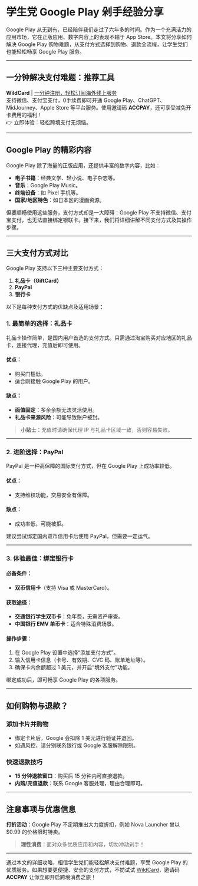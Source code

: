# 学生党 Google Play 剁手经验分享

Google Play 从无到有，已经陪伴我们走过了六年多的时间。作为一个充满活力的应用市场，它在正版应用、数字内容上的表现不输于 App Store。本文将分享如何解决 Google Play 购物难题，从支付方式选择到购物、退款全流程，让学生党们也能轻松畅享 Google Play 服务。

---

## 一分钟解决支付难题：推荐工具

**WildCard** | [一分钟注册，轻松订阅海外线上服务](https://bit.ly/bewildcard)  
支持微信、支付宝支付，0手续费即可开通 Google Play、ChatGPT、MidJourney、Apple Store 等平台服务。使用邀请码 **ACCPAY**，还可享受减免开卡费用的福利！  
👉 立即体验：轻松跨境支付无烦恼。

---

## Google Play 的精彩内容

Google Play 除了海量的正版应用，还提供丰富的数字内容，比如：

- **电子书籍**：经典文学、轻小说、电子杂志等。
- **音乐**：Google Play Music。
- **终端设备**：如 Pixel 手机等。
- **国家/地区特色**：如日本区的漫画资源。

但要顺畅使用这些服务，支付方式却是一大障碍：Google Play 不支持微信、支付宝支付，也无法直接绑定银联卡。接下来，我们将详细讲解不同支付方式及其操作步骤。

---

## 三大支付方式对比

Google Play 支持以下三种主要支付方式：

1. **礼品卡（GiftCard）**
2. **PayPal**
3. **银行卡**

以下是每种支付方式的优缺点及适用场景：

### 1. 最简单的选择：礼品卡

礼品卡操作简单，是国内用户首选的支付方式。只需通过淘宝购买对应地区的礼品卡，连接代理，充值后即可使用。

#### 优点：
- 购买门槛低。
- 适合刚接触 Google Play 的用户。

#### 缺点：
- **面值固定**：多余余额无法灵活使用。
- **礼品卡来源风险**：可能导致账户被封。

> **小贴士**：充值时请确保代理 IP 与礼品卡区域一致，否则容易失败。

---

### 2. 进阶选择：PayPal

PayPal 是一种高保障的国际支付方式，但在 Google Play 上成功率较低。

#### 优点：
- 支持维权功能，交易安全有保障。

#### 缺点：
- 成功率低，可能被拒。

建议尝试绑定国内双币信用卡后使用 PayPal，但需要一定运气。

---

### 3. 体验最佳：绑定银行卡

#### 必备条件：
- **双币信用卡**（支持 Visa 或 MasterCard）。

#### 获取途径：
- **交通银行学生双币卡**：免年费，无需资产审查。
- **中国银行 EMV 单币卡**：适合特殊消费场景。

#### 操作步骤：
1. 在 Google Play 设置中选择“添加支付方式”。
2. 输入信用卡信息（卡号、有效期、CVC 码、账单地址等）。
3. 确保卡内余额超过 1 美元，并开启“境外支付”功能。

绑定成功后，即可畅享 Google Play 的各项服务。

---

## 如何购物与退款？

### 添加卡片并购物

- 绑定卡片后，Google 会扣除 1 美元进行验证并退回。
- 如遇风控，请分别联系银行或 Google 客服解除限制。

### 快速退款技巧

- **15 分钟退款窗口**：购买后 15 分钟内可直接退款。
- **内购/充值退款**：联系 Google 客服处理，理由合理即可。

---

## 注意事项与优惠信息

 **打折活动**：Google Play 不定期推出大力度折扣，例如 Nova Launcher 曾以 $0.99 的价格限时特卖。

> **理性消费**：面对众多优质应用和内容，切勿冲动剁手！

---

通过本文的详细攻略，相信学生党们能轻松解决支付难题，享受 Google Play 的优质服务。如果想要更便捷、安全的支付方式，不妨试试 [WildCard](https://bit.ly/bewildcard)，邀请码 **ACCPAY** 让你立即开启跨境消费之旅！
